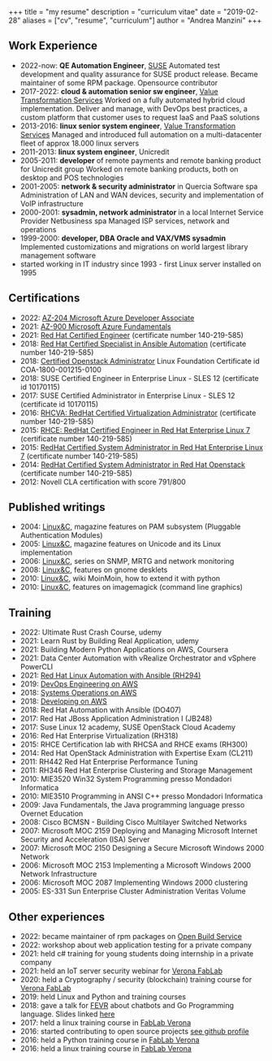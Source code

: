 +++
title = "my resume"
description = "curriculum vitae"
date = "2019-02-28"
aliases = ["cv", "resume", "curriculum"]
author = "Andrea Manzini"
+++

## Work Experience

- 2022-now: **QE Automation Engineer**, [SUSE](https://www.suse.com/) 
  Automated test development and quality assurance for SUSE product release. Became maintainer of some RPM package. Opensource contributor
- 2017-2022: **cloud & automation senior sw engineer**, [Value Transformation Services](https://www.v-tservices.com/) 
  Worked on a fully automated hybrid cloud implementation. Deliver and manage, with DevOps best practices, a custom platform that customer uses to request IaaS and PaaS solutions
- 2013-2016: **linux senior system engineer**, [Value Transformation Services](https://www.v-tservices.com/)
  Managed and introduced full automation on a multi-datacenter fleet of approx 18.000 linux servers
- 2011-2013: **linux system engineer**, Unicredit
- 2005-2011: **developer** of remote payments and remote banking product for Unicredit group
  Worked on remote banking products, both on desktop and POS technologies
- 2001-2005: **network & security administrator** in Quercia Software spa
  Administration of LAN and WAN devices, security and implementation of VoIP infrastructure
- 2000-2001: **sysadmin, network administrator** in a local Internet Service Provider Netbusiness spa
  Managed ISP services, network and operations
- 1999-2000: **developer, DBA Oracle and VAX/VMS sysadmin**
  Implemented customizations and migrations on world largest library management software
- started working in IT industry since 1993 - first Linux server installed on 1995

## Certifications

- 2022: [AZ-204 Microsoft Azure Developer Associate](https://www.credly.com/badges/32aec1c3-bed7-4724-9355-1f4ab8aa7241)
- 2021: [AZ-900 Microsoft Azure Fundamentals](https://www.credly.com/badges/434b8973-2f19-4a18-b526-10e3652b433b)
- 2021: [Red Hat Certified Engineer](https://www.redhat.com/rhtapps/certification/verify/?certId=140-219-585) (certificate number 140-219-585)
- 2018: [Red Hat Certified Specialist in Ansible Automation](https://www.redhat.com/rhtapps/certification/verify/?certId=140-219-585&isSearch=False&verify=Verify) (certificate number 140-219-585)
- 2018: [Certified Openstack Administrator](https://training.linuxfoundation.org/certification/verify-certifications) Linux Foundation Certificate id COA-1800-001215-0100
- 2018: SUSE Certified Engineer in Enterprise Linux - SLES 12 (certificate id 10170115)
- 2017: SUSE Certified Administrator in Enterprise Linux - SLES 12 (certificate id 10170115)
- 2016: [RHCVA: RedHat Certified Virtualization Administrator](https://www.redhat.com/rhtapps/certification/verify/?certId=140-219-585&isSearch=False&verify=Verify) (certificate number 140-219-585)
- 2015: [RHCE: RedHat Certified Engineer in Red Hat Enterprise Linux 7](https://www.redhat.com/rhtapps/certification/verify/?certId=140-219-585&isSearch=False&verify=Verify) (certificate number 140-219-585)
- 2015: [RedHat Certified System Administrator in Red Hat Enterprise Linux 7](https://www.redhat.com/rhtapps/certification/verify/?certId=140-219-585&isSearch=False&verify=Verify) (certificate number 140-219-585)
- 2014: [RedHat Certified System Administrator in Red Hat Openstack](https://www.redhat.com/rhtapps/certification/verify/?certId=140-219-585&isSearch=False&verify=Verify) (certificate number 140-219-585)
- 2012: Novell CLA certification with score 791/800

## Published writings

- 2004: [Linux&C](http://www.oltrelinux.com), magazine features on PAM subsystem (Pluggable Authentication Modules)
- 2005: [Linux&C](http://www.oltrelinux.com), magazine features on Unicode and its Linux
  implementation
- 2006: [Linux&C](http://www.oltrelinux.com), series on SNMP, MRTG and network monitoring
- 2008: [Linux&C](http://www.oltrelinux.com), features on gnome desklets
- 2010: [Linux&C](http://www.oltrelinux.com), wiki MoinMoin, how to extend it with python
- 2010: [Linux&C](http://www.oltrelinux.com), features on imagemagick (command line graphics)

## Training

- 2022: Ultimate Rust Crash Course, udemy
- 2021: Learn Rust by Building Real Application, udemy
- 2021: Building Modern Python Applications on AWS, Coursera
- 2021: Data Center Automation with vRealize Orchestrator and vSphere PowerCLI
- 2021: [Red Hat Linux Automation with Ansible (RH294)](https://www.redhat.com/en/services/training/rh294-red-hat-linux-automation-with-ansible)
- 2019: [DevOps Engineering on AWS](https://aws.amazon.com/it/training/course-descriptions/devops-engineering/)
- 2018: [Systems Operations on AWS](https://aws.amazon.com/training/course-descriptions/sysops)
- 2018: [Developing on AWS](https://aws.amazon.com/training/course-descriptions/developing/)
- 2018: Red Hat Automation with Ansible (DO407)
- 2017: Red Hat JBoss Application Administration I (JB248)
- 2017: Suse Linux 12 academy, SUSE OpenStack Cloud Academy
- 2016: Red Hat Enterprise Virtualization (RH318)
- 2015: RHCE Certification lab with RHCSA and RHCE exams (RH300)
- 2014: Red Hat OpenStack Administration with Expertise Exam (CL211)
- 2011: RH442 Red Hat Enterprise Performance Tuning 
- 2011: RH346 Red Hat Enterprise Clustering and Storage Management
- 2010: MIE3520 Win32 System Programming presso Mondadori Informatica
- 2010: MIE3510 Programming in ANSI C++  presso Mondadori Informatica
- 2009: Java Fundamentals, the Java programming language presso Overnet Education
- 2008: Cisco BCMSN - Building Cisco Multilayer Switched Networks
- 2007: Microsoft MOC 2159 Deploying and Managing Microsoft Internet Security and Acceleration (ISA) Server
- 2007: Microsoft MOC 2150 Designing a Secure Microsoft Windows 2000 Network
- 2006: Microsoft MOC 2153 Implementing a Microsoft Windows 2000 Network Infrastructure
- 2006: Microsoft MOC 2087 Implementing Windows 2000 clustering
- 2005: ES-331 Sun Enterprise Cluster Administration Veritas Volume

## Other experiences

- 2022: became maintainer of rpm packages on [Open Build Service](https://build.opensuse.org)
- 2022: workshop about web application testing for a private company
- 2021: held c# training for young students doing internship in a private company
- 2021: held an IoT server security webinar for [Verona FabLab](https://www.veronafablab.it/)
- 2020: held a Cryptography / security (blockchain) training course for [Verona FabLab](https://www.veronafablab.it/)
- 2019: held Linux and Python and training courses 
- 2018: gave a talk for [FEVR](http://www.fevr.it/eventi/2018/10/challenge-of-the-go-bots/) about chatbots and Go Programming language. Slides linked [here](http://go-talks.appspot.com/github.com/ilmanzo/ChallengeOfTheGoBots/present.slide)
- 2017: held a linux training course in [FabLab Verona](http://www.veronafablab.it/)
- 2016: started contributing to open source projects [see github profile](https://github.com/ilmanzo)
- 2016: held a Python training course in [FabLab Verona](http://www.veronafablab.it/)
- 2016: held a linux training course in [FabLab Verona](http://www.veronafablab.it/)
